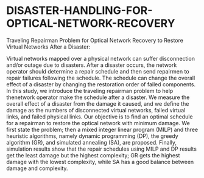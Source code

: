 # DISASTER-HANDLING-FOR-OPTICAL-NETWORK-RECOVERY
Traveling Repairman Problem for Optical Network Recovery to Restore Virtual Networks After a Disaster:

Virtual networks mapped over a physical network can suffer disconnection and/or outage due to disasters. After a disaster occurs, the network operator should determine a repair schedule and then send repairmen to repair failures following the schedule. The schedule can change the overall effect of a disaster by changing the restoration order of failed components. In this study, we introduce the traveling repairman problem to help thenetwork operator make the schedule after a disaster. We measure the overall effect of a disaster from the damage it caused, and we define the damage as the numbers of disconnected virtual networks, failed virtual links, and failed physical links. Our objective is to find an optimal schedule for a repairman to restore the optical network with minimum damage. We first state the problem; then a mixed integer linear program (MILP) and three heuristic algorithms, namely dynamic programming (DP), the greedy algorithm (GR), and simulated annealing (SA), are proposed. Finally, simulation results show that the repair
schedules using MILP and DP results get the least damage but the highest complexity; GR gets the highest damage with the lowest complexity, while SA has a good balance between damage and complexity.
